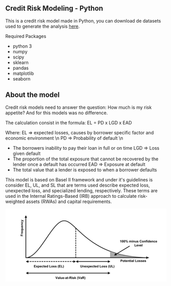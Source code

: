 ## Credit Risk Modeling - Python

This is a credit risk model made in Python, you can download de datasets used to generate the analysis [here](https://drive.google.com/drive/folders/1IM7wfiwvzlngdyyr-L7Dafdk7oXZZBgN?usp=sharing).

Required Packages
- python 3
- numpy
- scipy
- sklearn
- pandas
- matplotlib
- seaborn

## About the model

Credit risk models need to answer the question: How much is my risk appetite? And for this models was no difference.

The calculation consist in the formula:
EL = PD x LGD x EAD

Where:
EL ⇒ expected losses, causes by borrower specific factor and economic environment \n
PD ⇒ Probability of default \n
- The borrowers inability to pay their loan in full or on time
LGD ⇒ Loss given default
- The proportion of the total exposure that cannot be recovered by the lender once a default has occurred
EAD ⇒ Exposure at default
- The total value that a lender is exposed to when a borrower defaults

This model is based on Basel II framework and under it's guidelines is consider EL, UL, and SL that are terms used describe expected loss, unexpected loss, and specialized lending, respectively. These terms are used in the Internal Ratings-Based (IRB) approach to calculate risk-weighted assets (RWAs) and capital requirements.

![loss distribution](images/P_Loss.png)

